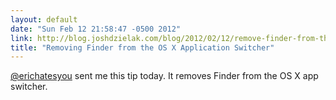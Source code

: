 ```yaml
---
layout: default
date: "Sun Feb 12 21:58:47 -0500 2012"
link: http://blog.joshdzielak.com/blog/2012/02/12/remove-finder-from-the-app-switcher-in-mac-osx/
title: "Removing Finder from the OS X Application Switcher"
---
```


[@erichatesyou](http://twitter.com/erichatesyou) sent me this tip today. It
removes Finder from the OS X app switcher.
